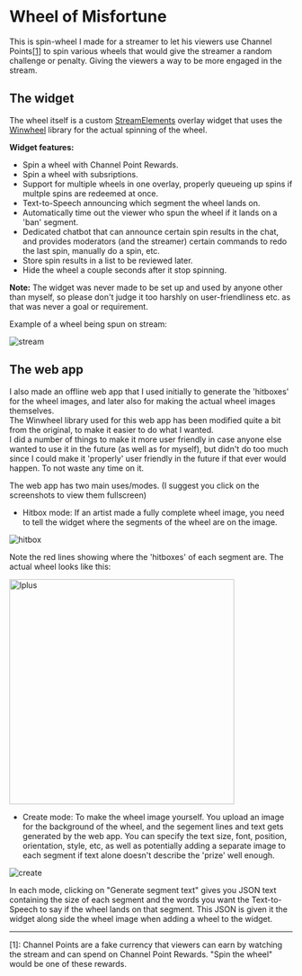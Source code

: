 # Wheel of Misfortune

This is spin-wheel I made for a streamer to let his viewers use Channel Points[[1]](#1) to spin various wheels that would give the streamer a random challenge or penalty. Giving the viewers a way to be more engaged in the stream.  

## The widget

The wheel itself is a custom [StreamElements](https://streamelements.com) overlay widget that uses the [Winwheel](http://dougtesting.net/home) library for the actual spinning of the wheel.
  
**Widget features:**
- Spin a wheel with Channel Point Rewards.
- Spin a wheel with subsriptions.
- Support for multiple wheels in one overlay, properly queueing up spins if multple spins are redeemed at once.
- Text-to-Speech announcing which segment the wheel lands on.
- Automatically time out the viewer who spun the wheel if it lands on a 'ban' segment.  
- Dedicated chatbot that can announce certain spin results in the chat, and provides moderators (and the streamer) certain commands to redo the last spin, manually do a spin, etc.  
- Store spin results in a list to be reviewed later.  
- Hide the wheel a couple seconds after it stop spinning.  
  
**Note:** The widget was never made to be set up and used by anyone other than myself, so please don't judge it too harshly on user-friendliness etc. as that was never a goal or requirement.  
  
Example of a wheel being spun on stream:  
  
![stream](https://user-images.githubusercontent.com/88692413/231456970-903db9de-109b-45a6-969a-e441e2980eb9.png)  

## The web app

I also made an offline web app that I used initially to generate the 'hitboxes' for the wheel images, and later also for making the actual wheel images themselves.  
The Winwheel library used for this web app has been modified quite a bit from the original, to make it easier to do what I wanted.  
I did a number of things to make it more user friendly in case anyone else wanted to use it in the future (as well as for myself), but didn't do too much since I could make it 'properly' user friendly in the future if that ever would happen. To not waste any time on it.  
  
The web app has two main uses/modes. (I suggest you click on the screenshots to view them fullscreen) 
- Hitbox mode: If an artist made a fully complete wheel image, you need to tell the widget where the segments of the wheel are on the image.  
  
![hitbox](https://user-images.githubusercontent.com/88692413/231456948-b8311de6-a00b-4a05-ad40-7e40e01969b2.png)  
  
Note the red lines showing where the 'hitboxes' of each segment are. The actual wheel looks like this:  
  
<img width="400" alt="lplus" src="https://user-images.githubusercontent.com/88692413/231456958-ad24fa7a-8882-4a3d-8681-feaeca95a91e.png">  

- Create mode: To make the wheel image yourself. You upload an image for the background of the wheel, and the segement lines and text gets generated by the web app. You can specify the text size, font, position, orientation, style, etc, as well as potentially adding a separate image to each segment if text alone doesn't describe the 'prize' well enough.  
  
![create](https://user-images.githubusercontent.com/88692413/231456918-61a3454c-5633-4b5b-bfcc-60390f48bb77.png)  
  
In each mode, clicking on "Generate segment text" gives you JSON text containing the size of each segment and the words you want the Text-to-Speech to say if the wheel lands on that segment. This JSON is given it the widget along side the wheel image when adding a wheel to the widget.

---

<a id="1">[1]</a>: Channel Points are a fake currency that viewers can earn by watching the stream and can spend on Channel Point Rewards. "Spin the wheel" would be one of these rewards.  
